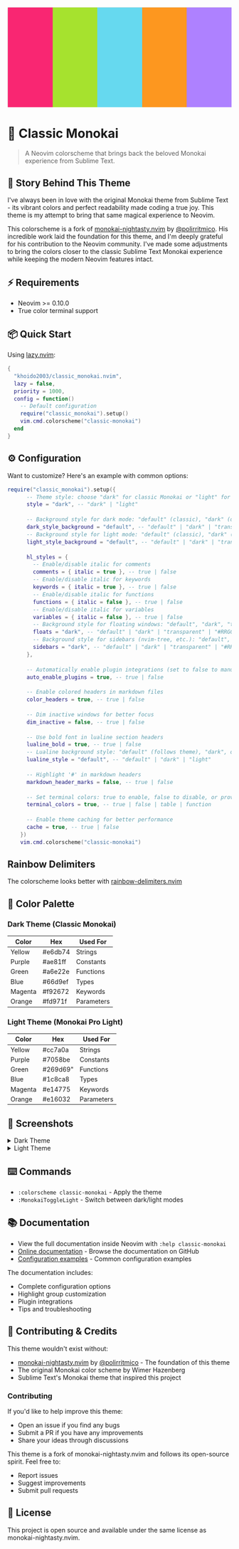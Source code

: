 <p align="center">
  <img src="images/0.png" alt="Classic Monokai Color Palette" width="600"/>
</p>

# 🎨 Classic Monokai

> A Neovim colorscheme that brings back the beloved Monokai experience from Sublime Text.

## 💝 Story Behind This Theme

I've always been in love with the original Monokai theme from Sublime Text - its vibrant colors and perfect readability made coding a true joy. This theme is my attempt to bring that same magical experience to Neovim.

This colorscheme is a fork of [monokai-nightasty.nvim](https://github.com/polirritmico/monokai-nightasty.nvim) by [@polirritmico](https://github.com/polirritmico). His incredible work laid the foundation for this theme, and I'm deeply grateful for his contribution to the Neovim community. I've made some adjustments to bring the colors closer to the classic Sublime Text Monokai experience while keeping the modern Neovim features intact.

## ⚡️ Requirements

- Neovim >= 0.10.0
- True color terminal support

## 📦 Quick Start

Using [lazy.nvim](https://github.com/folke/lazy.nvim):

```lua
{
  "khoido2003/classic_monokai.nvim",
  lazy = false,
  priority = 1000,
  config = function()
    -- Default configuration
    require("classic_monokai").setup()
    vim.cmd.colorscheme("classic-monokai")
  end
}
```

## ⚙️ Configuration

Want to customize? Here's an example with common options:

```lua
require("classic_monokai").setup({
      -- Theme style: choose "dark" for classic Monokai or "light" for light mode
      style = "dark", -- "dark" | "light"

      -- Background style for dark mode: "default" (classic), "dark" (darker), "transparent", or a hex color (e.g. "#1a1a1a")
      dark_style_background = "default", -- "default" | "dark" | "transparent" | "#RRGGBB"
      -- Background style for light mode: "default" (classic), "dark" (darker), "transparent", or a hex color
      light_style_background = "default", -- "default" | "dark" | "transparent" | "#RRGGBB"

      hl_styles = {
        -- Enable/disable italic for comments
        comments = { italic = true }, -- true | false
        -- Enable/disable italic for keywords
        keywords = { italic = true }, -- true | false
        -- Enable/disable italic for functions
        functions = { italic = false }, -- true | false
        -- Enable/disable italic for variables
        variables = { italic = false }, -- true | false
        -- Background style for floating windows: "default", "dark", "transparent", or hex color
        floats = "dark", -- "default" | "dark" | "transparent" | "#RRGGBB"
        -- Background style for sidebars (nvim-tree, etc.): "default", "dark", "transparent", or hex color
        sidebars = "dark", -- "default" | "dark" | "transparent" | "#RRGGBB"
      },

      -- Automatically enable plugin integrations (set to false to manually control plugins)
      auto_enable_plugins = true, -- true | false

      -- Enable colored headers in markdown files
      color_headers = true, -- true | false

      -- Dim inactive windows for better focus
      dim_inactive = false, -- true | false

      -- Use bold font in lualine section headers
      lualine_bold = true, -- true | false
      -- Lualine background style: "default" (follows theme), "dark", or "light"
      lualine_style = "default", -- "default" | "dark" | "light"

      -- Highlight '#' in markdown headers
      markdown_header_marks = false, -- true | false

      -- Set terminal colors: true to enable, false to disable, or provide a table/function for custom colors
      terminal_colors = true, -- true | false | table | function

      -- Enable theme caching for better performance
      cache = true, -- true | false
    })
    vim.cmd.colorscheme("classic-monokai")
```

## Rainbow Delimiters
The colorscheme looks better with [rainbow-delimiters.nvim](https://github.com/HiPhish/rainbow-delimiters.nvim)

## 🎨 Color Palette

### Dark Theme (Classic Monokai)
| Color   | Hex     | Used For |
|---------|---------|----------|
| Yellow  | #e6db74 | Strings |
| Purple  | #ae81ff | Constants |
| Green   | #a6e22e | Functions |
| Blue    | #66d9ef | Types |
| Magenta | #f92672 | Keywords |
| Orange  | #fd971f | Parameters |

### Light Theme (Monokai Pro Light)
| Color   | Hex     | Used For |
|---------|---------|----------|
| Yellow  | #cc7a0a | Strings |
| Purple  | #7058be | Constants |
| Green   | #269d69"| Functions |
| Blue    | #1c8ca8 | Types |
| Magenta | #e14775 | Keywords |
| Orange  | #e16032 | Parameters |

## 📸 Screenshots

<details>
<summary>Dark Theme</summary>

![Dark Theme](images/1.png)
![Dark Theme](images/2.png)
![Dark Theme](images/3.png)

</details>

<details>
<summary>Light Theme</summary>

![Light Theme](images/4.png)
![Light Theme](images/5.png)
![Light Theme](images/6.png)

</details>

## ⌨️ Commands

- `:colorscheme classic-monokai` - Apply the theme
- `:MonokaiToggleLight` - Switch between dark/light modes

## 📚 Documentation

- View the full documentation inside Neovim with `:help classic-monokai`
- [Online documentation](doc/classic_monokai.txt) - Browse the documentation on GitHub
- [Configuration examples](examples/config.md) - Common configuration examples

The documentation includes:
- Complete configuration options
- Highlight group customization
- Plugin integrations
- Tips and troubleshooting

## 🤝 Contributing & Credits

This theme wouldn't exist without:

- [monokai-nightasty.nvim](https://github.com/polirritmico/monokai-nightasty.nvim) by [@polirritmico](https://github.com/polirritmico) - The foundation of this theme
- The original Monokai color scheme by Wimer Hazenberg
- Sublime Text's Monokai theme that inspired this project

### Contributing

If you'd like to help improve this theme:

- Open an issue if you find any bugs
- Submit a PR if you have any improvements
- Share your ideas through discussions

This theme is a fork of monokai-nightasty.nvim and follows its open-source spirit. Feel free to:
- Report issues
- Suggest improvements
- Submit pull requests

## 📝 License

This project is open source and available under the same license as monokai-nightasty.nvim.
